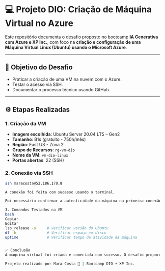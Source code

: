 # 💻 Projeto DIO: Criação de Máquina Virtual no Azure

Este repositório documenta o desafio proposto no bootcamp **IA Generativa com Azure e XP Inc.**, com foco na **criação e configuração de uma Máquina Virtual Linux (Ubuntu) usando o Microsoft Azure**.

---

## 🧠 Objetivo do Desafio

- Praticar a criação de uma VM na nuvem com o Azure.
- Testar o acesso via SSH.
- Documentar o processo técnico usando GitHub.

---

## ⚙️ Etapas Realizadas

### 1. Criação da VM

- **Imagem escolhida**: Ubuntu Server 20.04 LTS – Gen2
- **Tamanho**: B1s (gratuito - 750h/mês)
- **Região**: East US - Zona 2
- **Grupo de Recursos**: `rg-vm-dio`
- **Nome da VM**: `vm-dio-linux`
- **Portas abertas**: 22 (SSH)

### 2. Conexão via SSH

```bash
ssh maracosta@52.186.170.8

A conexão foi feita com sucesso usando o terminal.

Foi necessário confirmar a autenticidade da máquina na primeira conexão com yes.

3. Comandos Testados na VM
bash
Copiar
Editar
lsb_release -a     # Verificar versão do Ubuntu
df -h              # Verificar espaço em disco
uptime             # Verificar tempo de atividade da máquina


✅ Conclusão
A máquina virtual foi criada e conectada com sucesso. O desafio proporcionou uma experiência prática de uso da nuvem e reforçou conhecimentos de CLI, Linux e boas práticas de documentação técnica.

Projeto realizado por Mara Costa 💙 | Bootcamp DIO + XP Inc.
